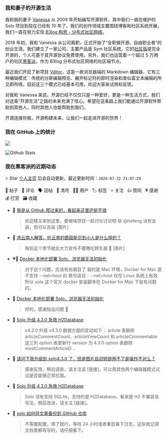 ### 我和妻子的开源生活

我和我的妻子 [Vanessa](https://github.com/Vanessa219) 从 2009 年开始编写开源软件，其中我们一直在维护的 Solo 项目到现在已经有 10 年了。我们的创作领域主要围绕博客和社区系统开展，我们一直在努力实现 [B3log 构思 - 分布式社区网络](https://hacpai.com/article/1546941897596)。

2018 年初，我和 Vanessa 从公司离职，正式开始了“全职做开源、自由职业者”的创业生涯。我们建立了一家公司，主要产品是 Sym 社区系统，它的[社区版](https://github.com/88250/symphony)是完全开源的，个人可基于其开源协议免费使用。另外，我们也运营着一个超过 5 万用户的社区[黑客派](https://hacpai.com)，作为 B3log 分布式社区网络的社区端节点。

最近我们开启了新项目 [Vditor](https://github.com/Vanessa219/vditor)，这是一款浏览器端的 Markdown 编辑器，它有三种编辑模式：传统的分屏编辑预览、展开标记符的即时渲染和类似富文本编辑的所见即所得。目前这三个模式已经基本可用，欢迎大家来试用和反馈。

对我和 Vanessa 来说，开源已经不仅仅只是一种爱好，更是一种生活方式，我们对这条“开源生活”之路的未来充满了信心。希望在这条路上我们能通过开源软件帮助到其他人，同时其他人也能帮助到我们。

开源连接你我，开源构建未来，让我们一起走进开源的世界！

### 我在 GitHub 上的统计

<a title="Hits" target="_blank" href="https://github.com/88250/88250"><img src="https://hits.b3log.org/88250/88250.svg"></a>

![[Github Stats](https://github.com/88250)](https://github-readme-stats.vercel.app/api?username=88250&show_icons=true)

<!--events start -->

### 我在黑客派的近期动态

⭐️ Star [个人主页](https://github.com/88250/88250) 后会自动更新，最近更新时间：`2020-07-22 21:07:29`

📝 帖子 &nbsp; 💬 评论 &nbsp; 🗣 回帖 &nbsp; 🌙 清月 &nbsp; 👨‍💻 用户 &nbsp; 🏷️ 标签 &nbsp; ⭐️ 关注 &nbsp; 👍 赞同 &nbsp; 💗 感谢 &nbsp; 💰 打赏 &nbsp; 🗃 收藏

* 💬 [我是从 Github 爬过来的，看起来这里还挺不错](https://hacpai.com/article/1595418131924/comment/1595420775614#comments)

  > 欢迎楼主来到这里，要做啥项目一起讨论讨论吧 😄 @hefeng 没有女装，但可以古装 [图片]
* 💬 [求云南人解答，吃云南的蘑菇能见到小人是什么样的？](https://hacpai.com/article/1594779083898/comment/1595416432627#comments)

  > 每到这个季节就会大力宣传不要瞎吃野生菌 🤣 [图片]
* 💗💬 [Docker 本地化部署 Solo，浏览器无法初始化](https://hacpai.com/article/1594938876673/comment/1595389300743#comments)

  > 对于这个问题，应该有些眉目了 我的是 Mac 环境，Docker for Mac 是不支持 --net=host 的 换句话说：--net=host 仅在 Linux 系统上有效 所以 solo 这个官方 docker 安装脚本在 Docker for Mac 下是有问题的。
* 💬 [Docker 本地化部署 Solo，浏览器无法初始化](https://hacpai.com/article/1594938876673/comment/1595389878355#comments)

  > 好的，感谢指出问题 🙏
* 💬 [Solo 升级 4.3.0 急救 H2Database](https://hacpai.com/article/1595383592871/comment/1595385996801#comments)

  > v4.2.0 升级 v4.3.0 数据方面的变动如下： article 表删除 articleCommentCount、articleViewCount 和 articleCommentable 这三列 option 表更新行 version 为 4.3.0 option 表删除 mostCommentArticleD ..
* 💬 [请问下我升级到 solo4.3.0 了，但是图片自动转链用不了是操作不对么？](https://hacpai.com/article/1595380534162/comment/1595384064762#comments)

  > 感谢反馈，稍后调查，请关注该 [链接]。可以用其他两个编辑器模式试试是否能够正常拉取。
* 💬 [Solo 升级 4.3.0 急救 H2Database](https://hacpai.com/article/1595383592871/comment/1595383965833#comments)

  > Solo 没有支持 SQLite，支持的是 H2Database。看来是 H2 不兼容该写法，稍后改进，请关注 [链接]。
* 💬 [solo 如何将文章备份到 GitHub 仓库](https://hacpai.com/article/1595332733732/comment/1595346707753#comments)

  > 不需要配置，填了就行，等待 24 小时或者重启看下日志。这些我记得文档里都有写的，请仔细看下。


<!--events end -->

